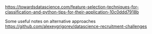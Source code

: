 https://towardsdatascience.com/feature-selection-techniques-for-classification-and-python-tips-for-their-application-10c0ddd7918b


Some useful notes on alternative approaches
https://github.com/alexeygrigorev/datascience-recruitment-challenges
